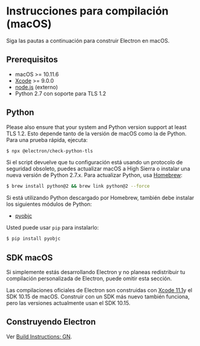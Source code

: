 # Instrucciones para compilación (macOS)

Siga las pautas a continuación para construir Electron en macOS.

## Prerequisitos

* macOS >= 10.11.6
* [Xcode](https://developer.apple.com/technologies/tools/) >= 9.0.0
* [node.js](https://nodejs.org) (externo)
* Python 2.7 con soporte para TLS 1.2

## Python

Please also ensure that your system and Python version support at least TLS 1.2. Esto depende tanto de la versión de macOS como la de Python. Para una prueba rápida, ejecuta:

```sh
$ npx @electron/check-python-tls
```

Si el script devuelve que tu configuración está usando un protocolo de seguridad obsoleto, puedes actualizar macOS a High Sierra o instalar una nueva versión de Python 2.7.x. Para actualizar Python, usa [Homebrew](https://brew.sh/):

```sh
$ brew install python@2 && brew link python@2 --force
```

Si está utilizando Python descargado por Homebrew, también debe instalar los siguientes módulos de Python:

* [pyobjc](https://pypi.org/project/pyobjc/#description)

Usted puede usar `pip` para instalarlo:

```sh
$ pip install pyobjc
```

## SDK macOS

Si simplemente estás desarrollando Electron y no planeas redistribuir tu compilación personalizada de Electron, puede omitir esta sección.

Las compilaciones oficiales de Electron son construidas con [Xcode 11.1](https://download.developer.apple.com/Developer_Tools/Xcode_11.1/Xcode_11.1.xip)y el SDK 10.15 de macOS. Construir con un SDK más nuevo también funciona, pero las versiones actualmente usan el SDK 10.15.

## Construyendo Electron

Ver [Build Instructions: GN](build-instructions-gn.md).
